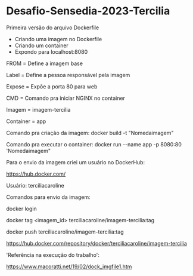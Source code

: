 # Desafio-Sensedia-2023-Tercilia

Primeira versão do arquivo Dockerfile

- Criando uma imagem no Dockerfile
- Criando um container
- Expondo para localhost:8080


FROM = Define a imagem base

Label = Define a pessoa responsável pela imagem

Expose = Expõe a porta 80 para web

CMD = Comando pra iniciar NGINX no container

Imagem = imagem-tercilia

Container = app

Comando pra criação da imagem: docker build -t "Nomedaimagem"

Comando pra executar o container: docker run --name app -p 8080:80 'Nomedaimagem"

Para o envio da imagem criei um usuário no DockerHub:

https://hub.docker.com/

Usuário: terciliacaroline

Comandos para envio da imagem:

docker login

docker tag <imagem_id> terciliacaroline/imagem-tercilia:tag

docker push terciliacaroline/imagem-tercilia:tag

https://hub.docker.com/repository/docker/terciliacaroline/imagem-tercilia

'Referência na execução do trabalho':

https://www.macoratti.net/19/02/dock_imgfile1.htm
